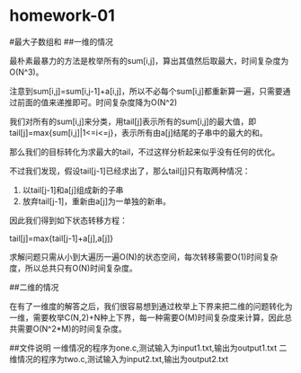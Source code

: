 homework-01
===========

#最大子数组和
##一维的情况

最朴素最暴力的方法是枚举所有的sum[i,j]，算出其值然后取最大，时间复杂度为O(N^3)。

注意到sum[i,j]=sum[i,j-1]+a[i,j]，所以不必每个sum[i,j]都重新算一遍，只需要通过前面的值来递推即可。时间复杂度降为O(N^2)

我们对所有的sum[i,j]来分类，用tail[j]表示所有的sum[i,j]的最大值，即tail[j]=max{sum[i,j]|1<=i<=j}，表示所有由a[j]结尾的子串中的最大的和。

那么我们的目标转化为求最大的tail，不过这样分析起来似乎没有任何的优化。

不过我们发现，假设tail[j-1]已经求出了，那么tail[j]只有取两种情况：

1. 以tail[j-1]和a[j]组成新的子串
2. 放弃tail[j-1]，重新由a[j]为一单独的新串。

因此我们得到如下状态转移方程：

tail[j]=max{tail[j-1]+a[j],a[j]}

求解问题只需从小到大遍历一遍O(N)的状态空间，每次转移需要O(1)时间复杂度，所以总共只有O(N)时间复杂度。

##二维的情况

在有了一维度的解答之后，我们很容易想到通过枚举上下界来把二维的问题转化为一维，需要枚举C(N,2)+N种上下界，每一种需要O(M)时间复杂度来计算，因此总共需要O(N^2*M)的时间复杂度。

##文件说明
一维情况的程序为one.c,测试输入为input1.txt,输出为output1.txt
二维情况的程序为two.c,测试输入为input2.txt,输出为output2.txt
